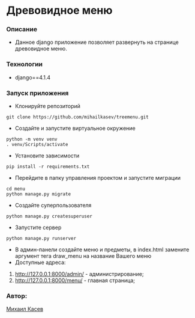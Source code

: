 # Древовидное меню
### Описание
- Данное django приложение позволяет развернуть на странице древовидное меню.
### Технологии
- django==4.1.4
### Запуск приложения
- Клонируйте репозиторий
```
git clone https://github.com/mihailkasev/treemenu.git
```
- Создайте и запустите виртуальное окружение
```
python -m venv venv
. venv/Scripts/activate
```
- Установите зависимости
```
pip install -r requirements.txt
```
- Перейдите в папку управления проектом и запустите миграции
```
cd menu
python manage.py migrate
```
- Создайте суперпользователя
```
python manage.py createsuperuser
```
- Запустите сервер
```
python manage.py runserver
```
- В админ-панели создайте меню и предметы, в index.html замените аргумент тега draw_menu на название Вашего меню
- Доступные адреса:
1) http://127.0.0.1:8000/admin/ - администрирование;
2) http://127.0.0.1:8000/menu/ - главная страница;
### Автор: 
[Михаил Касев](https://github.com/mihailkasev/)

